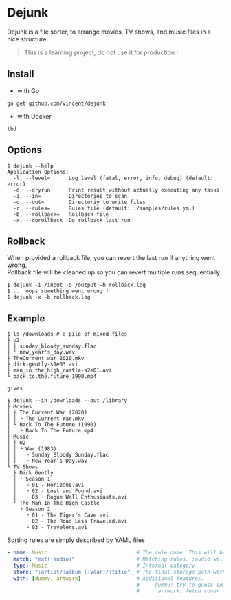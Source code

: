 # Dejunk 

Dejunk is a file sorter, to arrange movies, TV shows, and music files in a nice structure.

> This is a learning project, do not use it for production !

## Install
- with Go 
```
go get github.com/vincent/dejunk
```
- with Docker
```
tbd
```

## Options
```shell
$ dejunk --help
Application Options:
  -l, --level=      Log level (fatal, error, info, debug) (default: error)
  -d, --dryrun      Print result without actually executing any tasks
  -i, --in=         Directories to scan
  -o, --out=        Directoriy to write files
  -r, --rules=      Rules file (default: ./samples/rules.yml)
  -b, --rollback=   Rollback file
  -x, --dorollback  Do rollback last run
```

## Rollback
When provided a rollback file, you can revert the last run if anything went wrong.<br>
Rollback file will be cleaned up so you can revert multiple runs sequentially.
```
$ dejunk -i /input -o /output -b rollback.log
$ ... oops something went wrong !
$ dejunk -x -b rollback.log
```

## Example
```
$ ls /downloads # a pile of mixed files
├ u2
│ ├ sunday_bloody_sunday.flac
│ └ new_year's_day.wav
├ TheCurrent_war_2020.mkv
├ dirk-gently-s1e03.avi
├ man_in the_high_castle-s2e01.avi
└ back.to.the.future_1990.mp4

gives

$ dejunk --in /downloads --out /library
├ Movies
│ ├ The Current War (2020)
│ │ └ The Current War.mkv
│ └ Back To The Future (1990)
│   └ Back To The Future.mp4
├ Music
│ ├ U2
│ │ └ War (1983)
│ │   ├ Sunday Bloody Sunday.flac
│ │   └ New Year's Day.wav
└ TV Shows
  ├ Dirk Gently
  │ └ Season 1
  │   └ 01 - Horizons.avi
  │   └ 02 - Lost and Found.avi
  │   └ 03 - Rogue Wall Enthusiasts.avi
  └ The Man In The High Castle
    └ Season 2
      └ 01 - The Tiger's Cave.avi
      └ 02 - The Road Less Traveled.avi
      └ 03 - Travelers.avi
```

Sorting rules are simply described by YAML files

```yaml
- name: Music                             # The rule name. This will be used as the first output directory 
  match: "ext(:audio)"                    # Matching rules. :audio will match all audio files
  type: Music                             # Internal category
  store: ":artist/:album (:year)/:title"  # The final storage path with all dynamic parts replaced
  with: [dummy, artwork]                  # Additional features.
                                          #     dummy: try to guess some tag values from file name
                                          #      artwork: fetch cover artwork
```
